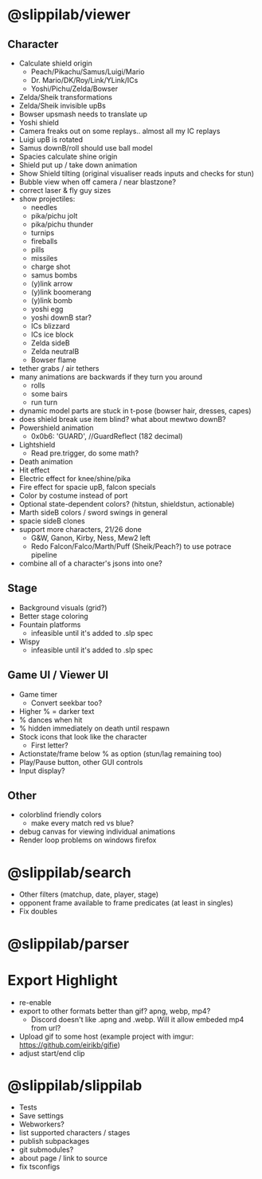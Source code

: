 # @slippilab/viewer

## Character

- Calculate shield origin
  - Peach/Pikachu/Samus/Luigi/Mario
  - Dr. Mario/DK/Roy/Link/YLink/ICs
  - Yoshi/Pichu/Zelda/Bowser
- Zelda/Sheik transformations
- Zelda/Sheik invisible upBs
- Bowser upsmash needs to translate up
- Yoshi shield
- Camera freaks out on some replays.. almost all my IC replays
- Luigi upB is rotated
- Samus downB/roll should use ball model
- Spacies calculate shine origin
- Shield put up / take down animation
- Show Shield tilting (original visualiser reads inputs and checks for stun)
- Bubble view when off camera / near blastzone?
- correct laser & fly guy sizes
- show projectiles:
  - needles
  - pika/pichu jolt
  - pika/pichu thunder
  - turnips
  - fireballs
  - pills
  - missiles
  - charge shot
  - samus bombs
  - (y)link arrow
  - (y)link boomerang
  - (y)link bomb
  - yoshi egg
  - yoshi downB star?
  - ICs blizzard
  - ICs ice block
  - Zelda sideB
  - Zelda neutralB
  - Bowser flame
- tether grabs / air tethers
- many animations are backwards if they turn you around
  - rolls
  - some bairs
  - run turn
- dynamic model parts are stuck in t-pose (bowser hair, dresses, capes)
- does shield break use item blind? what about mewtwo downB?
- Powershield animation
  - 0x0b6: 'GUARD', //GuardReflect (182 decimal)
- Lightshield
  - Read pre.trigger, do some math?
- Death animation
- Hit effect
- Electric effect for knee/shine/pika
- Fire effect for spacie upB, falcon specials
- Color by costume instead of port
- Optional state-dependent colors? (hitstun, shieldstun, actionable)
- Marth sideB colors / sword swings in general
- spacie sideB clones
- support more characters, 21/26 done
  - G&W, Ganon, Kirby, Ness, Mew2 left
  - Redo Falcon/Falco/Marth/Puff (Sheik/Peach?) to use potrace pipeline
- combine all of a character's jsons into one?

## Stage

- Background visuals (grid?)
- Better stage coloring
- Fountain platforms
  - infeasible until it's added to .slp spec
- Wispy
  - infeasible until it's added to .slp spec

## Game UI / Viewer UI

- Game timer
  - Convert seekbar too?
- Higher % = darker text
- % dances when hit
- % hidden immediately on death until respawn
- Stock icons that look like the character
  - First letter?
- Actionstate/frame below % as option (stun/lag remaining too)
- Play/Pause button, other GUI controls
- Input display?

## Other

- colorblind friendly colors
  - make every match red vs blue?
- debug canvas for viewing individual animations
- Render loop problems on windows firefox

# @slippilab/search

- Other filters (matchup, date, player, stage)
- opponent frame available to frame predicates (at least in singles)
- Fix doubles

# @slippilab/parser

# Export Highlight

- re-enable
- export to other formats better than gif? apng, webp, mp4?
  - Discord doesn't like .apng and .webp. Will it allow embeded mp4 from url?
- Upload gif to some host (example project with imgur: https://github.com/eirikb/gifie)
- adjust start/end clip

# @slippilab/slippilab

- Tests
- Save settings
- Webworkers?
- list supported characters / stages
- publish subpackages
- git submodules?
- about page / link to source
- fix tsconfigs 
